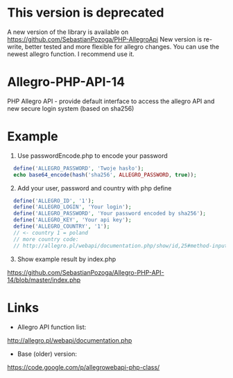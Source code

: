 This version is deprecated
==========================

A new version of the library is available on https://github.com/SebastianPozoga/PHP-AllegroApi
New version is re-write, better tested and more flexible for allegro changes. You can use the newest allegro function. I recommend use it.

Allegro-PHP-API-14
==================

PHP Allegro API - provide default interface to access the allegro API and new secure login system (based on sha256)


Example
=======

1. Use passwordEncode.php to encode your password 

`````php
  define('ALLEGRO_PASSWORD', 'Twoje hasło');
  echo base64_encode(hash('sha256', ALLEGRO_PASSWORD, true));
`````

2. Add your user, password and country with php define

`````php
  define('ALLEGRO_ID', '1');
  define('ALLEGRO_LOGIN', 'Your login');
  define('ALLEGRO_PASSWORD', 'Your password encoded by sha256');
  define('ALLEGRO_KEY', 'Your api key');
  define('ALLEGRO_COUNTRY', '1'); 
  // <- country 1 = poland
  // more country code:
  // http://allegro.pl/webapi/documentation.php/show/id,25#method-input  (PL)
`````

3. Show example result by index.php

  https://github.com/SebastianPozoga/Allegro-PHP-API-14/blob/master/index.php
  

Links
=====

* Allegro API function list: 

http://allegro.pl/webapi/documentation.php

* Base (older) version:

https://code.google.com/p/allegrowebapi-php-class/
